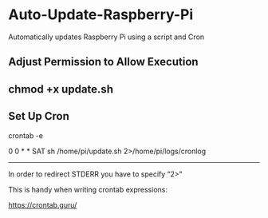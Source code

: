 # Auto-Update-Raspberry-Pi
Automatically updates Raspberry Pi using a script and Cron


Adjust Permission to Allow Execution
---
chmod +x update.sh
---

Set Up Cron
---

crontab -e

0 0 * * SAT sh /home/pi/update.sh 2>/home/pi/logs/cronlog

---

In order to redirect STDERR you have to specify “2>”

This is handy when writing crontab expressions:

https://crontab.guru/
